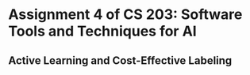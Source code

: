# Assignment 4 of CS 203: Software Tools and Techniques for AI

## Active Learning and Cost-Effective Labeling